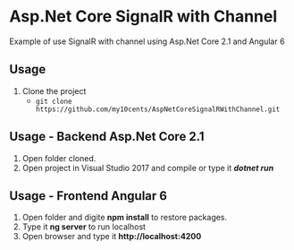 # Asp.Net Core SignalR with Channel
Example of use SignalR with channel using Asp.Net Core 2.1 and Angular 6 


## Usage

1. Clone the project
	- `git clone https://github.com/my10cents/AspNetCoreSignalRWithChannel.git`
	
## Usage - Backend Asp.Net Core 2.1
1. Open folder cloned.
2. Open project in Visual Studio 2017 and compile or type it ***dotnet run***
	
## Usage - Frontend Angular 6	
1. Open folder and digite **npm install** to restore packages.
2. Type it **ng server** to run localhost
3. Open browser and type it **http://localhost:4200**